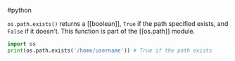 #python

`os.path.exists()` returns a [[boolean]], `True` if the path specified exists, and `False` if it doesn't. This function is part of the [[os.path]] module.

```python
import os
print(os.path.exists('/home/username')) # True if the path exists
```